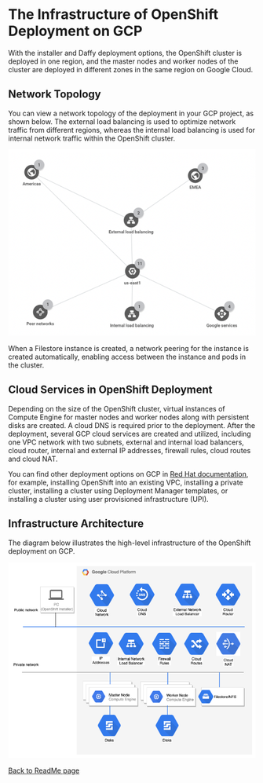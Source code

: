 # The Infrastructure of OpenShift Deployment on GCP

With the installer and Daffy deployment options, the OpenShift cluster
is deployed in one region, and the master nodes and worker nodes of the
cluster are deployed in different zones in the same region on Google
Cloud.

## Network Topology

You can view a network topology of the deployment in your GCP project,
as shown below. The external load balancing is used to optimize network
traffic from different regions, whereas the internal load balancing is
used for internal network traffic within the OpenShift cluster.

![Network topology](media/network-topology.png)

When a Filestore instance is created, a network peering for the instance
is created automatically, enabling access between the instance and pods
in the cluster.

## Cloud Services in OpenShift Deployment

Depending on the size of the OpenShift cluster, virtual instances of
Compute Engine for master nodes and worker nodes along with persistent
disks are created. A cloud DNS is required prior to the deployment.
After the deployment, several GCP cloud services are created and
utilized, including one VPC network with two subnets, external and
internal load balancers, cloud router, internal and external IP
addresses, firewall rules, cloud routes and cloud NAT.

You can find other deployment options on GCP in [Red Hat
documentation](https://docs.openshift.com/container-platform/4.11/installing/installing_gcp/installing-restricted-networks-gcp.html),
for example, installing OpenShift into an existing VPC, installing a
private cluster, installing a cluster using Deployment Manager
templates, or installing a cluster using user provisioned infrastructure
(UPI).

## Infrastructure Architecture

The diagram below illustrates the high-level infrastructure of the
OpenShift deployment on GCP.

![Infrastructure on GCP](media/infrastructure-on-gcp.png)

[Back to ReadMe page](./README.MD)